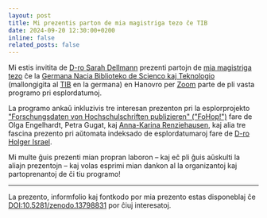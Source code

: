 ```yaml
---
layout: post
title: Mi prezentis parton de mia magistriga tezo ĉe TIB
date: 2024-09-20 12:30:00+0200
inline: false
related_posts: false
---
```


Mi estis invitita de [D-ro Sarah Dellmann](https://www.linkedin.com/in/sarahdellmann/) prezenti partojn de [mia magistriga tezo](https://doi.org/10.5281/zenodo.11506621) ĉe la [Germana Nacia Biblioteko de Scienco kaj Teknologio](https://www.tib.eu/en/) (mallongigita al [TIB](https://www.tib.eu/en/) en la germana) en Hanovro per [Zoom](https://zoom.us/) parte de pli vasta programo pri esplordatumoj.

La programo ankaŭ inkluzivis tre interesan prezenton pri la esplorprojekto ["Forschungsdaten von Hochschulschriften publizieren" ("FoHop!")](https://opus4.kobv.de/opus4-bib-info/frontdoor/index/index/year/2024/docId/19089) fare de Olga Engelhardt, Petra Gugat, kaj [Anna-Karina Renziehausen](https://www.linkedin.com/in/anna-karina-renziehausen-28861ab9/), kaj alia tre fascina prezento pri aŭtomata indeksado de esplordatumaroj fare de [D-ro Holger Israel](https://www.linkedin.com/in/holger-israel-28b94b90/).

Mi multe ĝuis prezenti mian propran laboron – kaj eĉ pli ĝuis aŭskulti la aliajn prezentojn – kaj volas esprimi mian dankon al la organizantoj kaj partoprenantoj de ĉi tiu programo!

---

La prezento, informfolio kaj fontkodo por mia prezento estas disponeblaj ĉe [DOI:10.5281/zenodo.13798831](https://doi.org/10.5281/zenodo.13798831) por ĉiuj interesatoj.
